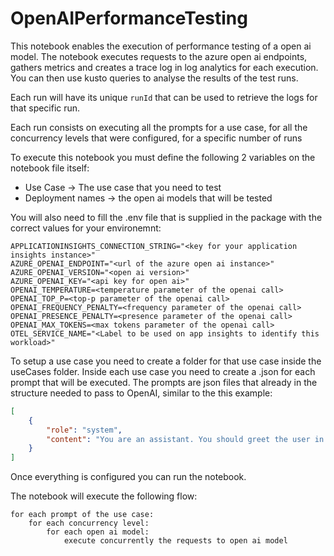 # OpenAIPerformanceTesting

This notebook enables the execution of performance testing of a open ai model. The notebook executes requests to the azure open ai endpoints, gathers metrics and creates a trace log in log analytics for each execution. You can then use kusto queries to analyse the results of the test runs.

Each run will have its unique ``runId`` that can be used to retrieve the logs for that specific run.

Each run consists on executing all the prompts for a use case, for all the concurrency levels that were configured, for a specific number of runs

To execute this notebook you must define the following 2 variables on the notebook file itself:
 - Use Case -> The use case that you need to test
 - Deployment names -> the open ai models that will be tested


You will also need to fill the .env file that is supplied in the package with the correct values for your environemnt:
```
APPLICATIONINSIGHTS_CONNECTION_STRING="<key for your application insights instance>"
AZURE_OPENAI_ENDPOINT="<url of the azure open ai instance>"
AZURE_OPENAI_VERSION="<open ai version>"
AZURE_OPENAI_KEY="<api key for open ai>"
OPENAI_TEMPERATURE=<temperature parameter of the openai call>
OPENAI_TOP_P=<top-p parameter of the openai call>
OPENAI_FREQUENCY_PENALTY=<frequency parameter of the openai call>
OPENAI_PRESENCE_PENALTY=<presence parameter of the openai call>
OPENAI_MAX_TOKENS=<max tokens parameter of the openai call>
OTEL_SERVICE_NAME="<Label to be used on app insights to identify this workload>"
```

To setup a use case you need to create a folder for that use case inside the useCases folder.
Inside each use case you need to create a .json for each prompt that will be executed.
The prompts are json files that already in the structure needed to pass to OpenAI, similar to the this example:

```json
[
    {
        "role": "system",
        "content": "You are an assistant. You should greet the user in at least 4 languages"
    }
]
```

Once everything is configured you can run the notebook.

The notebook will execute the following flow:

``````
for each prompt of the use case:
    for each concurrency level:
        for each open ai model:
            execute concurrently the requests to open ai model
